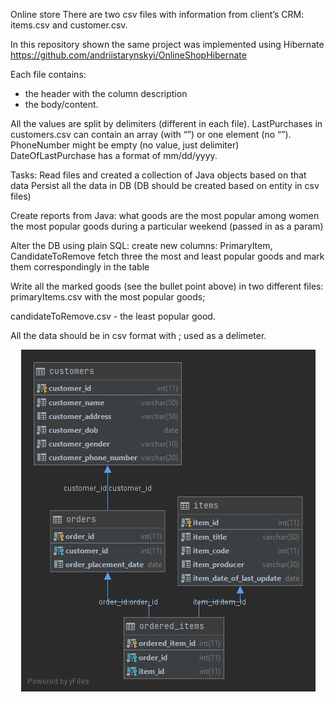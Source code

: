 Online store
There are two csv files with information from client’s CRM: items.csv and customer.csv. 

In this repository shown the same project was implemented using Hibernate
https://github.com/andriistarynskyi/OnlineShopHibernate

Each file contains:
- the header with the column description 
- the body/content. 

All the values are split by delimiters (different in each file). 
LastPurchases in customers.csv can contain an array (with “”) or one element (no “”).
PhoneNumber might be empty (no value, just delimiter)
DateOfLastPurchase has a format of mm/dd/yyyy. 

Tasks:
Read files and created a collection of Java objects based on that data
Persist all the data in DB (DB should be created based on entity in csv files)

Create reports from Java:
what goods are the most popular among women
the most popular goods during a particular weekend (passed in as a param)

Alter the DB using plain SQL:
create new columns: PrimaryItem, CandidateToRemove
fetch three the most and least popular goods and mark them correspondingly in the table

Write all the marked goods (see the bullet point above) in two different files: 
primaryItems.csv with the most popular goods; 

candidateToRemove.csv - the least popular good. 

All the data should be in csv format with ; used as a delimeter.

<p align="center">
  <img width=auto height=auto src="https://github.com/andriistarynskyi/OnlineShop/blob/master/online_store_db_diagram.png">
</p>
